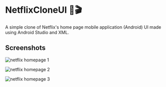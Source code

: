 # NetflixCloneUI 🍿🎬
A simple clone of Netflix's home page mobile application (Android) UI made using Android Studio and XML.



## Screenshots



![netflix homepage 1](https://github.com/Devanshu777/Netflix-UI-Clone/assets/92571427/5140a246-eae9-4d8b-a0c2-8c2a23ac52b1)

![netflix homepage 2](https://github.com/Devanshu777/Netflix-UI-Clone/assets/92571427/d52ac73f-7af0-4b4f-899b-aab772f0a375)

![netflix homepage 3](https://github.com/Devanshu777/Netflix-UI-Clone/assets/92571427/1f15fc10-6782-49c8-8dcb-1eee389d28a2)
